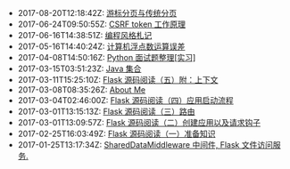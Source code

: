 - 2017-08-20T12:18:42Z: [游标分页与传统分页](https://github.com/x1ah/Blog/issues/15)
- 2017-06-24T09:50:55Z: [CSRF token 工作原理](https://github.com/x1ah/Blog/issues/14)
- 2017-06-16T14:38:51Z: [编程风格札记](https://github.com/x1ah/Blog/issues/13)
- 2017-05-16T14:40:24Z: [计算机浮点数运算误差](https://github.com/x1ah/Blog/issues/11)
- 2017-04-08T14:50:16Z: [Python 面试题整理[实习]](https://github.com/x1ah/Blog/issues/9)
- 2017-03-15T03:51:23Z: [Java 集合](https://github.com/x1ah/Blog/issues/8)
- 2017-03-11T15:25:10Z: [Flask 源码阅读（五）附：上下文](https://github.com/x1ah/Blog/issues/7)
- 2017-03-08T08:35:26Z: [About Me](https://github.com/x1ah/Blog/issues/6)
- 2017-03-04T02:46:00Z: [Flask 源码阅读（四）应用启动流程](https://github.com/x1ah/Blog/issues/5)
- 2017-03-01T13:15:13Z: [Flask 源码阅读（三）路由](https://github.com/x1ah/Blog/issues/4)
- 2017-03-01T13:09:57Z: [Flask 源码阅读（二）创建应用以及请求钩子](https://github.com/x1ah/Blog/issues/3)
- 2017-02-25T16:03:49Z: [Flask 源码阅读（一）准备知识](https://github.com/x1ah/Blog/issues/2)
- 2017-01-25T13:17:34Z: [SharedDataMiddleware 中间件, Flask 文件访问服务.](https://github.com/x1ah/Blog/issues/1)
